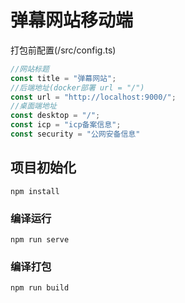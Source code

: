 # 弹幕网站移动端

打包前配置(/src/config.ts)
```js
//网站标题
const title = "弹幕网站";
//后端地址(docker部署 url = "/")
const url = "http://localhost:9000/";
//桌面端地址
const desktop = "/";
const icp = "icp备案信息";
const security = "公网安备信息"
```

## 项目初始化
```
npm install
```
### 编译运行
```
npm run serve
```

### 编译打包
```
npm run build
```